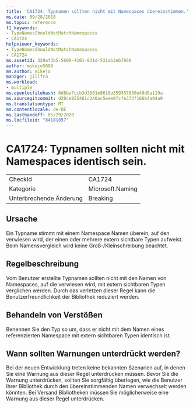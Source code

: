 ```yaml
---
title: 'CA1724: Typnamen sollten nicht mit Namespaces übereinstimmen.'
ms.date: 09/28/2018
ms.topic: reference
f1_keywords:
- TypeNamesShouldNotMatchNamespaces
- CA1724
helpviewer_keywords:
- TypeNamesShouldNotMatchNamespaces
- CA1724
ms.assetid: 329af3b5-5600-4101-831d-531ab3eb7060
author: mikejo5000
ms.author: mikejo
manager: jillfra
ms.workload:
- multiple
ms.openlocfilehash: 6d8ba7ccb3d3981e8618a359357830e49d0a119a
ms.sourcegitcommit: d20ce855461c240ac5eee0fcfe373f166b4a04a9
ms.translationtype: MT
ms.contentlocale: de-DE
ms.lasthandoff: 05/29/2020
ms.locfileid: "84181857"
---
```

# <a name="ca1724-type-names-should-not-match-namespaces"></a>CA1724: Typnamen sollten nicht mit Namespaces identisch sein.

|||
|-|-|
|CheckId|CA1724|
|Kategorie|Microsoft.Naming|
|Unterbrechende Änderung|Breaking|

## <a name="cause"></a>Ursache

Ein Typname stimmt mit einem Namespace Namen überein, auf den verwiesen wird, der einen oder mehrere extern sichtbare Typen aufweist. Beim Namensvergleich wird keine Groß-/Kleinschreibung beachtet.

## <a name="rule-description"></a>Regelbeschreibung

Vom Benutzer erstellte Typnamen sollten nicht mit den Namen von Namespaces, auf die verwiesen wird, mit extern sichtbaren Typen verglichen werden. Durch das verletzen dieser Regel kann die Benutzerfreundlichkeit der Bibliothek reduziert werden.

## <a name="how-to-fix-violations"></a>Behandeln von Verstößen

Benennen Sie den Typ so um, dass er nicht mit dem Namen eines referenzierten Namespace mit extern sichtbaren Typen identisch ist.

## <a name="when-to-suppress-warnings"></a>Wann sollten Warnungen unterdrückt werden?

Bei der neuen Entwicklung treten keine bekannten Szenarien auf, in denen Sie eine Warnung aus dieser Regel unterdrücken müssen. Bevor Sie die Warnung unterdrücken, sollten Sie sorgfältig überlegen, wie die Benutzer Ihrer Bibliothek durch den übereinstimmenden Namen verwechselt werden könnten. Bei Versand Bibliotheken müssen Sie möglicherweise eine Warnung aus dieser Regel unterdrücken.
